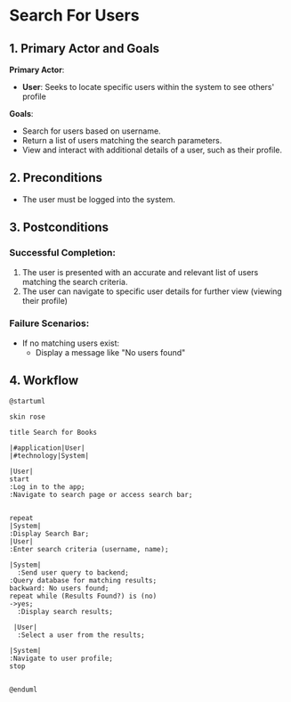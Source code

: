 # Search For Users

## 1. Primary Actor and Goals

**Primary Actor**:
- **User**: Seeks to locate specific users within the system to see others' profile

**Goals**:
- Search for users based on username.
- Return a list of users matching the search parameters.
- View and interact with additional details of a user, such as their profile.

## 2. Preconditions
- The user must be logged into the system.


## 3. Postconditions
### **Successful Completion**:
1. The user is presented with an accurate and relevant list of users matching the search criteria.
2. The user can navigate to specific user details for further view (viewing their profile)

### **Failure Scenarios**:
- If no matching users exist:
    - Display a message like "No users found"



## 4. Workflow
```plantuml
@startuml

skin rose

title Search for Books

|#application|User|
|#technology|System|

|User|
start
:Log in to the app;
:Navigate to search page or access search bar;


repeat
|System|
:Display Search Bar;
|User|
:Enter search criteria (username, name);

|System|
  :Send user query to backend;
:Query database for matching results;
backward: No users found;
repeat while (Results Found?) is (no)
->yes;
  :Display search results;
  
 |User|
  :Select a user from the results;

|System|
:Navigate to user profile;
stop


@enduml
``````